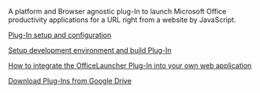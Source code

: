 A platform and Browser agnostic plug-In to launch Microsoft Office productivity applications for a URL right from a website by JavaScript.

[Plug-In setup and configuration](Usage.md)

[Setup development environment and build Plug-In](DevelopmentEnvironmentSetup.md)

[How to integrate the OfficeLauncher Plug-In into your own web application](Integration.md)

[Download Plug-Ins from Google Drive](https://drive.google.com/a/alfresco.com/folderview?id=0B8gFuzxB0zrkc2RYWWVhVkNYVmc&usp=sharing#grid)